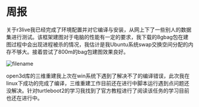 # 周报

   关于r3live我已经完成了环境配置并对它编译与安装，从网上下了一些别人的数据集进行测试。该框架建图对于电脑的性能有一定的要求，我下载的8gbag包在建图过程中会出现进程被杀的情况，我估计是我Ubuntu系统swap交换空间分配的内存不够大。接着尝试了800m的bag包建图效果良好。

![filename](C:\Users\admin\Desktop\filename.png)

   open3d库的三维重建我上次在win系统下遇到了解决不了的编译错误，此次我在linux下成功的完成了编译，三维重建工作目前还在进行中脚本运行遇到点问题还没解决。针对turtleboot2的学习我找到了官方教程进行了阅读该任务的学习目前也还在进行中。